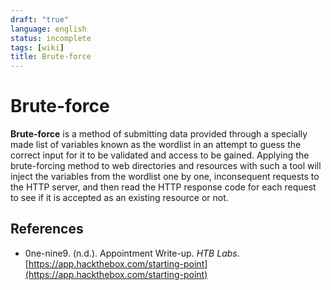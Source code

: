 ```yaml
---
draft: "true"
language: english
status: incomplete
tags: [wiki]
title: Brute-force
---
```


# Brute-force

**Brute-force** is a method of submitting data provided through a specially made list of variables known as the wordlist in an attempt to guess the correct input for it to be validated and access to be gained. Applying the brute-forcing method to web directories and resources with such a tool will inject the variables from the wordlist one by one, inconsequent requests to the HTTP server, and then read the HTTP response code for each request to see if it is accepted as an existing resource or not.

## References

- 0ne-nine9. (n.d.). <span class="reference-title">Appointment Write-up</span>. _HTB Labs_. [https://app.hackthebox.com/starting-point](https://app.hackthebox.com/starting-point)
